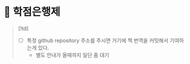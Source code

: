 # 󰏢 학점은행제



> [!td]
>
> - [ ] 특정 github repository 주소를 주시면 거기에 책 번역을 커밋해서 기여하는게 있다.
>   - 별도 안내가 올때까지 일단 좀 대기


